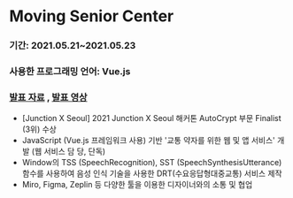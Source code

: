 # Moving Senior Center
### 기간: 2021.05.21~2021.05.23
### 사용한 프로그래밍 언어: Vue.js
### [발표 자료](https://s3.us-west-2.amazonaws.com/secure.notion-static.com/8e1b039a-702d-4c89-b5f7-a87dca545ca9/junction_x_seoul_.pdf?X-Amz-Algorithm=AWS4-HMAC-SHA256&X-Amz-Content-Sha256=UNSIGNED-PAYLOAD&X-Amz-Credential=AKIAT73L2G45EIPT3X45%2F20220325%2Fus-west-2%2Fs3%2Faws4_request&X-Amz-Date=20220325T125023Z&X-Amz-Expires=86400&X-Amz-Signature=486de41ee82e9e4335af7b6e2fec19bed504f52c658c478df5bc7761d44bce6e&X-Amz-SignedHeaders=host&response-content-disposition=filename%20%3D%22junction_x_seoul_.pdf%22&x-id=GetObject) , [발표 영상](https://drive.google.com/file/d/1FHRByy4tcBzx54_xWJttxvWOG6z4Z88c/view?usp=sharing)

- [Junction X Seoul] 2021 Junction X Seoul 해커톤 AutoCrypt 부문 Finalist (3위) 수상
- JavaScript (Vue.js 프레임워크 사용) 기반 '교통 약자를 위한 웹 및 앱 서비스' 개발 (웹 서비스 담
당, 단독)
- Window의 TSS (SpeechRecognition), SST (SpeechSynthesisUtterance) 함수를 사용하여
음성 인식 기술을 사용한 DRT(수요응답형대중교통) 서비스 제작
- Miro, Figma, Zeplin 등 다양한 툴을 이용한 디자이너와의 소통 및 협업
